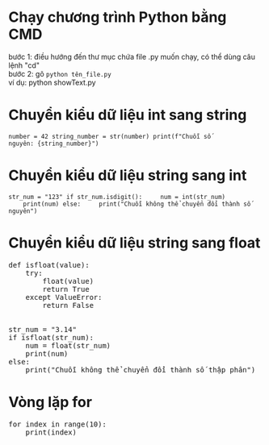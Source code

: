 # Chạy chương trình Python bằng CMD
bước 1: điều hướng đến thư mục chứa file .py muốn chạy, có thể dùng câu lệnh "cd"<br>
bước 2: gõ <code>python tên_file.py</code>
<br>ví dụ: python showText.py

# Chuyển kiểu dữ liệu int sang string
<code>number = 42
string_number = str(number)
print(f"Chuỗi số nguyên: {string_number}")</code>

# Chuyển kiểu dữ liệu string sang int
<code>str_num = "123"
if str_num.isdigit():
    &nbsp;&nbsp;&nbsp;&nbsp;num = int(str_num)
    &nbsp;&nbsp;&nbsp;&nbsp;print(num)
else:
    &nbsp;&nbsp;&nbsp;&nbsp;print("Chuỗi không thể chuyển đổi thành số nguyên")</code>

# Chuyển kiểu dữ liệu string sang float
<pre>def isfloat(value):
    try:
        float(value)
        return True
    except ValueError:
        return False


str_num = "3.14"
if isfloat(str_num):
    num = float(str_num)
    print(num)
else:
    print("Chuỗi không thể chuyển đổi thành số thập phân")</pre>

# Vòng lặp for
<pre>for index in range(10):
    print(index)</pre>
